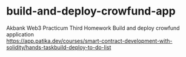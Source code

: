 # build-and-deploy-crowfund-app
Akbank Web3 Practicum Third Homework Build and deploy crowfund application<br/>
https://app.patika.dev/courses/smart-contract-development-with-solidity/hands-taskbuild-deploy-to-do-list 
